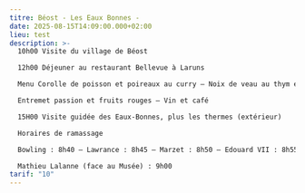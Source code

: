```yaml
---
titre: Béost - Les Eaux Bonnes -
date: 2025-08-15T14:09:00.000+02:00
lieu: test
description: >-
  10h00 Visite du village de Béost

  12h00 Déjeuner au restaurant Bellevue à Laruns

  Menu Corolle de poisson et poireaux au curry – Noix de veau au thym et son tian de légumes

  Entremet passion et fruits rouges – Vin et café

  15H00 Visite guidée des Eaux-Bonnes, plus les thermes (extérieur)

  Horaires de ramassage

  Bowling : 8h40 – Lawrance : 8h45 – Marzet : 8h50 – Edouard VII : 8h55 -

  Mathieu Lalanne (face au Musée) : 9h00
tarif: "10"
---
```

